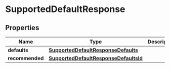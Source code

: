 

# SupportedDefaultResponse


## Properties

| Name | Type | Description | Notes |
|------------ | ------------- | ------------- | -------------|
|**defaults** | [**SupportedDefaultResponseDefaults**](SupportedDefaultResponseDefaults.md) |  |  |
|**recommended** | [**SupportedDefaultResponseDefaultsId**](SupportedDefaultResponseDefaultsId.md) |  |  |



